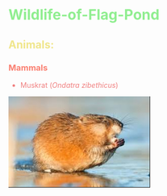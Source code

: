 # <font color="Lightgreen">Wildlife-of-Flag-Pond </font>
 
 ## <font color="Khaki"> Animals: </font>

 ### <font color="salmon"> Mammals </font>

 <font color="Lightcoral">
 
 * Muskrat (*Ondatra zibethicus*)

 ![Muskrat](./Muskrat.PNG)

 

